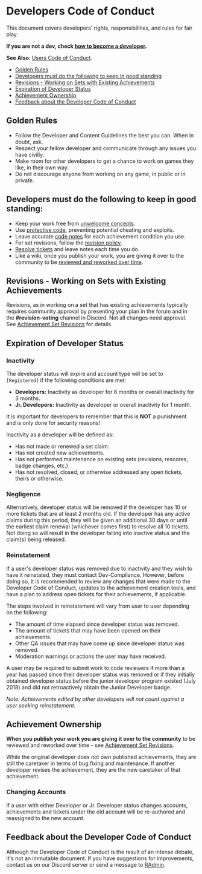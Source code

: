 # Developers Code of Conduct

This document covers developers' rights, responsibilities, and rules for fair play.

**If you are not a dev, check [how to become a developer](/developer-docs/how-to-become-an-achievement-developer).**

**See Also**: [Users Code of Conduct](/guidelines/users/code-of-conduct).

- [Golden Rules](#golden-rules)
- [Developers must do the following to keep in good standing](#developers-must-do-the-following-to-keep-in-good-standing)
- [Revisions - Working on Sets with Existing Achievements](#revisions---working-on-sets-with-existing-achievements)
- [Expiration of Developer Status](#expiration-of-developer-status)
- [Achievement Ownership](#achievement-ownership)
- [Feedback about the Developer Code of Conduct](#feedback-about-the-developer-code-of-conduct)

## Golden Rules

- Follow the Developer and Content Guidelines the best you can. When in doubt, ask.
- Respect your fellow developer and communicate through any issues you have civilly.
- Make room for other developers to get a chance to work on games they like, in their own way.
- Do not discourage anyone from working on any game, in public or in private.

## Developers must do the following to keep in good standing:

- Keep your work free from [unwelcome concepts](/guidelines/content/unwelcome-concepts).
- Use [protective code](/guidelines/content/achievement-set-requirements), preventing potential cheating and exploits.
- Leave accurate [code notes](/guidelines/content/code-notes) for each achievement condition you use.
- For set revisions, follow the [revision policy](/guidelines/content/achievement-set-revisions).
- [Resolve tickets](/guidelines/developers/handling-tickets) and leave notes each time you do.
- Like a wiki, once you publish your work, you are giving it over to the community to be [reviewed and reworked over time](#achievementset-ownership).

## Revisions - Working on Sets with Existing Achievements

Revisions, as in working on a set that has existing achievements typically requires community approval by presenting your plan in the forum and in the **#revision-voting** channel in Discord. Not all changes need approval. See [Achievement Set Revisions](/guidelines/content/achievement-set-revisions) for details.

## Expiration of Developer Status

### Inactivity

The developer status will expire and account type will be set to `[Registered]` if the following conditions are met:

- **Developers:** Inactivity as developer for 6 months or overall inactivity for 3 months.
- **Jr. Developers:** Inactivity as developer or overall inactivity for 1 month.

It is important for developers to remember that this is **NOT** a punishment and is only done for security reasons!

Inactivity as a developer will be defined as:

- Has not made or renewed a set claim.
- Has not created new achievements.
- Has not performed maintenance on existing sets (revisions, rescores, badge changes, etc.)
- Has not resolved, closed, or otherwise addressed any open tickets, theirs or otherwise.

### Negligence

Alternatively, developer status will be removed if the developer has 10 or more tickets that are at least 2 months old. If the developer has any active claims during this period, they will be given an additional 30 days or until the earliest claim renewal (whichever comes first) to resolve all 10 tickets. Not doing so will result in the developer falling into inactive status and the claim(s) being released.

### Reinstatement

If a user's developer status was removed due to inactivity and they wish to have it reinstated, they must contact Dev-Compliance. However, before doing so, it is recommended to review any changes that were made to the Developer Code of Conduct, updates to the achievement creation tools, and have a plan to address open tickets for their achievements, if applicable.

The steps involved in reinstatement will vary from user to user depending on the following:

- The amount of time elapsed since developer status was removed.
- The amount of tickets that may have been opened on their achievements.
- Other QA issues that may have come up since developer status was removed.
- Moderation warnings or actions the user may have received.

A user may be required to submit work to code reviewers if more than a year has passed since their developer status was removed or if they initially obtained developer status before the junior developer program existed (July 2018) and did not retroactively obtain the Junior Developer badge.

_Note: Achievements edited by other developers will not count against a user seeking reinstatement._

## Achievement Ownership

**When you publish your work you are giving it over to the community** to be reviewed and reworked over time - see [Achievement Set Revisions](/guidelines/content/achievement-set-revisions).

While the original developer does not own published achievements, they are still the caretaker in terms of bug fixing and maintenance. If another developer revises the achievement, they are the new caretaker of that achievement.

### Changing Accounts

If a user with either Developer or Jr. Developer status changes accounts, achievements and tickets under the old account will be re-authored and reassigned to the new account.

## Feedback about the Developer Code of Conduct

Although the Developer Code of Conduct is the result of an intense debate, it's not an immutable document. If you have suggestions for improvements, contact us on our Discord server or send a message to [RAdmin](https://retroachievements.org/user/RAdmin).
